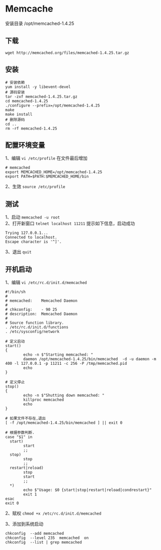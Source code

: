 # Memcache

安装目录 /opt/memcached-1.4.25

## 下载
`wget http://memcached.org/files/memcached-1.4.25.tar.gz`

## 安装
```
# 安装依赖
yum install -y libevent-devel
# 源码安装
tar -zxf memcached-1.4.25.tar.gz
cd memcached-1.4.25
./configure --prefix=/opt/memcached-1.4.25
make
make install
# 删除源码
cd ..
rm -rf memcached-1.4.25
```

## 配置环境变量
1、编辑 `vi /etc/profile` 在文件最后增加 <br>
```
# memcached
export MEMCACHED_HOME=/opt/memcached-1.4.25
export PATH=$PATH:$MEMCACHED_HOME/bin
```
2、生效 `source /etc/profile`

## 测试
1、启动 `memcached -u root` <br>
2、打开新窗口 `telnet localhost 11211` 提示如下信息，启动成功 <br>
```
Trying 127.0.0.1...
Connected to localhost.
Escape character is '^]'.

```
3、退出 `quit`


## 开机启动
1、编辑 `vi /etc/rc.d/init.d/memcached`

```
#!/bin/sh
#
# memcached:    Memcached Daemon
#
# chkconfig:    - 90 25 
# description:  Memcached Daemon
#
# Source function library.
. /etc/rc.d/init.d/functions
. /etc/sysconfig/network
 
# 定义启动
start() 
{
        echo -n $"Starting memcached: "
        daemon /opt/memcached-1.4.25/bin/memcached  -d -u daemon -m 400 -l 127.0.0.1 -p 11211 -c 256 -P /tmp/memcached.pid
        echo
}

# 定义停止
stop() 
{
        echo -n $"Shutting down memcached: "
        killproc memcached 
        echo
}

# 如果文件不存在,退出
[ -f /opt/memcached-1.4.25/bin/memcached ] || exit 0
 
# 根据参数判断.
case "$1" in
  start)
        start
        ;;
  stop)
        stop
        ;;
  restart|reload)
        stop
        start
        ;;
  *)
        echo $"Usage: $0 {start|stop|restart|reload|condrestart}"
        exit 1
esac
exit 0
```

2、赋权 `chmod +x /etc/rc.d/init.d/memcached`

3、添加到系统启动
```
chkconfig  --add memcached
chkconfig  --level 235  memcached  on
chkconfig  --list | grep memcached
```



